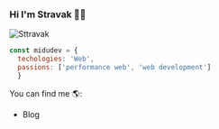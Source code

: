 ### Hi I'm Stravak 👨‍💻

![Sttravak](https://user-images.githubusercontent.com/89705306/148451088-9218ac52-0d2e-4fe8-a533-fe268cc36614.png)

```js
const midudev = {
  techologies: 'Web',
  passions: ['performance web', 'web development']
  }
  ``` 
  
  You can find me 🌎:
  - Blog
<!--
**Leowww2947/Leowww2947** is a ✨ _special_ ✨ repository because its `README.md` (this file) appears on your GitHub profile.

Here are some ideas to get you started:

- 🔭 I’m currently working on ...
- 🌱 I’m currently learning ...
- 👯 I’m looking to collaborate on ...
- 🤔 I’m looking for help with ...
- 💬 Ask me about ...
- 📫 How to reach me: ...
- 😄 Pronouns: ...
- ⚡ Fun fact: ...
-->
 
